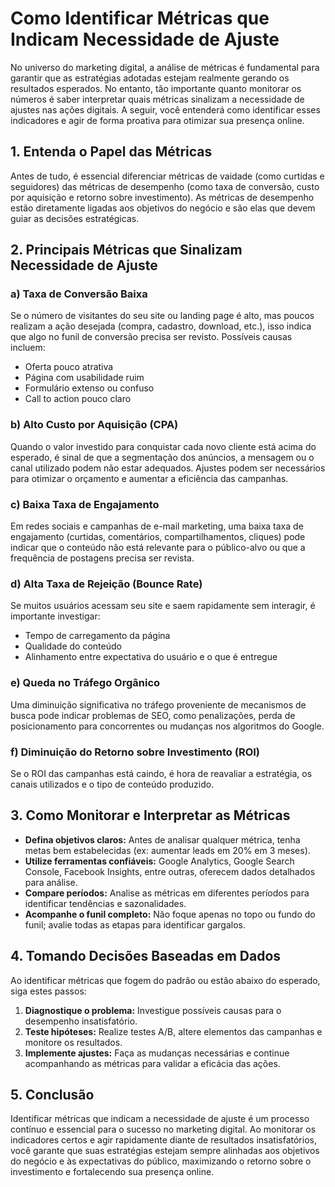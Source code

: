 # Como Identificar Métricas que Indicam Necessidade de Ajuste

No universo do marketing digital, a análise de métricas é fundamental para garantir que as estratégias adotadas estejam realmente gerando os resultados esperados. No entanto, tão importante quanto monitorar os números é saber interpretar quais métricas sinalizam a necessidade de ajustes nas ações digitais. A seguir, você entenderá como identificar esses indicadores e agir de forma proativa para otimizar sua presença online.

## 1. Entenda o Papel das Métricas

Antes de tudo, é essencial diferenciar métricas de vaidade (como curtidas e seguidores) das métricas de desempenho (como taxa de conversão, custo por aquisição e retorno sobre investimento). As métricas de desempenho estão diretamente ligadas aos objetivos do negócio e são elas que devem guiar as decisões estratégicas.

## 2. Principais Métricas que Sinalizam Necessidade de Ajuste

### a) Taxa de Conversão Baixa

Se o número de visitantes do seu site ou landing page é alto, mas poucos realizam a ação desejada (compra, cadastro, download, etc.), isso indica que algo no funil de conversão precisa ser revisto. Possíveis causas incluem:

- Oferta pouco atrativa
- Página com usabilidade ruim
- Formulário extenso ou confuso
- Call to action pouco claro

### b) Alto Custo por Aquisição (CPA)

Quando o valor investido para conquistar cada novo cliente está acima do esperado, é sinal de que a segmentação dos anúncios, a mensagem ou o canal utilizado podem não estar adequados. Ajustes podem ser necessários para otimizar o orçamento e aumentar a eficiência das campanhas.

### c) Baixa Taxa de Engajamento

Em redes sociais e campanhas de e-mail marketing, uma baixa taxa de engajamento (curtidas, comentários, compartilhamentos, cliques) pode indicar que o conteúdo não está relevante para o público-alvo ou que a frequência de postagens precisa ser revista.

### d) Alta Taxa de Rejeição (Bounce Rate)

Se muitos usuários acessam seu site e saem rapidamente sem interagir, é importante investigar:

- Tempo de carregamento da página
- Qualidade do conteúdo
- Alinhamento entre expectativa do usuário e o que é entregue

### e) Queda no Tráfego Orgânico

Uma diminuição significativa no tráfego proveniente de mecanismos de busca pode indicar problemas de SEO, como penalizações, perda de posicionamento para concorrentes ou mudanças nos algoritmos do Google.

### f) Diminuição do Retorno sobre Investimento (ROI)

Se o ROI das campanhas está caindo, é hora de reavaliar a estratégia, os canais utilizados e o tipo de conteúdo produzido.

## 3. Como Monitorar e Interpretar as Métricas

- **Defina objetivos claros:** Antes de analisar qualquer métrica, tenha metas bem estabelecidas (ex: aumentar leads em 20% em 3 meses).
- **Utilize ferramentas confiáveis:** Google Analytics, Google Search Console, Facebook Insights, entre outras, oferecem dados detalhados para análise.
- **Compare períodos:** Analise as métricas em diferentes períodos para identificar tendências e sazonalidades.
- **Acompanhe o funil completo:** Não foque apenas no topo ou fundo do funil; avalie todas as etapas para identificar gargalos.

## 4. Tomando Decisões Baseadas em Dados

Ao identificar métricas que fogem do padrão ou estão abaixo do esperado, siga estes passos:

1. **Diagnostique o problema:** Investigue possíveis causas para o desempenho insatisfatório.
2. **Teste hipóteses:** Realize testes A/B, altere elementos das campanhas e monitore os resultados.
3. **Implemente ajustes:** Faça as mudanças necessárias e continue acompanhando as métricas para validar a eficácia das ações.

## 5. Conclusão

Identificar métricas que indicam a necessidade de ajuste é um processo contínuo e essencial para o sucesso no marketing digital. Ao monitorar os indicadores certos e agir rapidamente diante de resultados insatisfatórios, você garante que suas estratégias estejam sempre alinhadas aos objetivos do negócio e às expectativas do público, maximizando o retorno sobre o investimento e fortalecendo sua presença online.